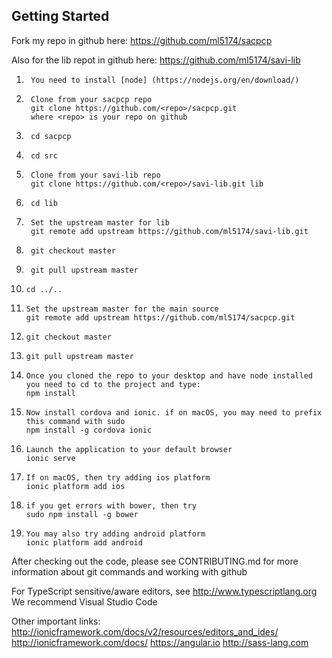 ## Getting Started

Fork my repo in github here: 
https://github.com/ml5174/sacpcp

Also for the lib repot in github here:
https://github.com/ml5174/savi-lib

1.      You need to install [node] (https://nodejs.org/en/download/)
2.      Clone from your sacpcp repo 
        git clone https://github.com/<repo>/sacpcp.git 
        where <repo> is your repo on github
3.      cd sacpcp
4.      cd src
5.      Clone from your savi-lib repo
        git clone https://github.com/<repo>/savi-lib.git lib
6.      cd lib
7.      Set the upstream master for lib
        git remote add upstream https://github.com/ml5174/savi-lib.git
8.      git checkout master
9.      git pull upstream master
10.     cd ../..
11.     Set the upstream master for the main source
        git remote add upstream https://github.com/ml5174/sacpcp.git
12.     git checkout master
13.     git pull upstream master
14.     Once you cloned the repo to your desktop and have node installed you need to cd to the project and type: 
        npm install
15.     Now install cordova and ionic. if on macOS, you may need to prefix this command with sudo 
        npm install -g cordova ionic
16.     Launch the application to your default browser
        ionic serve
17.     If on macOS, then try adding ios platform
        ionic platform add ios
18.     if you get errors with bower, then try 
        sudo npm install -g bower
19.     You may also try adding android platform
        ionic platform add android

After checking out the code, please see CONTRIBUTING.md for more information about git commands and working with github

For TypeScript sensitive/aware editors, see http://www.typescriptlang.org
We recommend Visual Studio Code

Other important links:
http://ionicframework.com/docs/v2/resources/editors_and_ides/
http://ionicframework.com/docs/
https://angular.io
http://sass-lang.com

